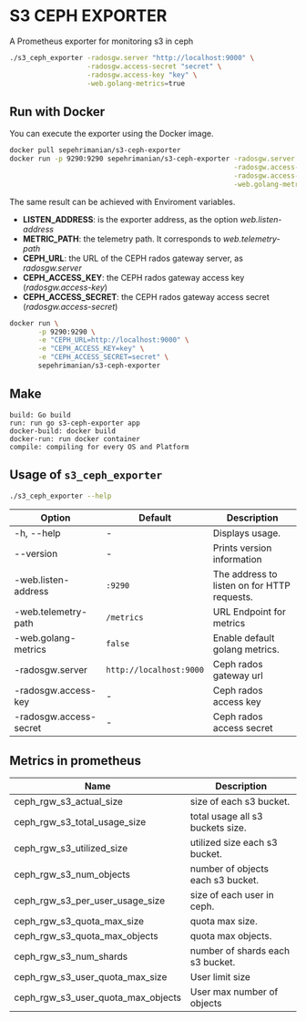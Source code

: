 # S3 CEPH EXPORTER

A Prometheus exporter for monitoring s3 in ceph

```bash
./s3_ceph_exporter -radosgw.server "http://localhost:9000" \
                   -radosgw.access-secret "secret" \
                   -radosgw.access-key "key" \
                   -web.golang-metrics=true
```

## Run with Docker
You can execute the exporter using the Docker image.

```bash
docker pull sepehrimanian/s3-ceph-exporter
docker run -p 9290:9290 sepehrimanian/s3-ceph-exporter -radosgw.server "http://localhost:9000" \
                                                       -radosgw.access-secret "secret" \
                                                       -radosgw.access-key "key" \
                                                       -web.golang-metrics=true
```

The same result can be achieved with Enviroment variables.
* **LISTEN_ADDRESS**: is the exporter address, as the option *web.listen-address*
* **METRIC_PATH**: the telemetry path. It corresponds to *web.telemetry-path*
* **CEPH_URL**: the URL of the CEPH rados gateway server, as *radosgw.server*
* **CEPH_ACCESS_KEY**: the CEPH rados gateway access key (*radosgw.access-key*)
* **CEPH_ACCESS_SECRET**: the CEPH rados gateway access secret (*radosgw.access-secret*)


```bash
docker run \
       -p 9290:9290 \
       -e "CEPH_URL=http://localhost:9000" \
       -e "CEPH_ACCESS_KEY=key" \
       -e "CEPH_ACCESS_SECRET=secret" \
       sepehrimanian/s3-ceph-exporter
```

## Make
```
build: Go build
run: run go s3-ceph-exporter app
docker-build: docker build
docker-run: run docker container
compile: compiling for every OS and Platform
```

## Usage of `s3_ceph_exporter`

```bash
./s3_ceph_exporter --help
```

| Option                    | Default             | Description
| ------------------------- | ------------------- | -----------------
| -h, --help                | -                   | Displays usage.
| --version                 | -                   | Prints version information
| -web.listen-address       | `:9290`             | The address to listen on for HTTP requests.
| -web.telemetry-path       | `/metrics`          | URL Endpoint for metrics
| -web.golang-metrics       | `false`             | Enable default golang metrics.
| -radosgw.server           | `http://localhost:9000` | Ceph rados gateway url
| -radosgw.access-key       | -                  | Ceph rados access key
| -radosgw.access-secret    | -                  | Ceph rados access secret

## Metrics in prometheus
| Name          		            | Description     |
|-----------------------------| -------- |
| ceph_rgw_s3_actual_size			  | size of each s3 bucket.    |
| ceph_rgw_s3_total_usage_size	    | total usage all s3 buckets size.    |
| ceph_rgw_s3_utilized_size	       | utilized size each s3 bucket.    |
| ceph_rgw_s3_num_objects	         | number of objects each s3 bucket.    |
| ceph_rgw_s3_per_user_usage_size	 | size of each user in ceph.    |
| ceph_rgw_s3_quota_max_size	      | quota max size.    |
| ceph_rgw_s3_quota_max_objects	   | quota max objects.    |
| ceph_rgw_s3_num_shards	          | number of shards each s3 bucket.    |
| ceph_rgw_s3_user_quota_max_size	          | User limit size    |
| ceph_rgw_s3_user_quota_max_objects	          | User max number of objects    |